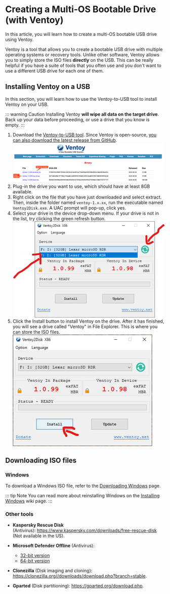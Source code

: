 # Creating a Multi-OS Bootable Drive (with Ventoy)
In this article, you will learn how to create a multi-OS bootable USB drive using Ventoy.

Ventoy is a tool that allows you to create a bootable USB drive with multiple operating systems or recovery tools. Unlike other software, Ventoy allows you to simply store the ISO files **directly** on the USB. This can be really helpful if you have a suite of tools that you often use and you don't want to use a different USB drive for each one of them.

## Installing Ventoy on a USB
In this section, you will learn how to use the Ventoy-to-USB tool to install Ventoy on your USB.

::: warning Caution
Installing Ventoy **will wipe all data on the target drive**. Back up your data before proceeding, or use a drive that you know is empty.
:::
1. Download the [Ventoy-to-USB tool](https://www.ventoy.net/en/download.html). Since Ventoy is open-source, [you can also download the latest release from GitHub](https://github.com/ventoy/Ventoy/releases).
\
![Download page of Ventoy](<img/ventoy/Ventoy download.png>)
2. Plug-in the drive you want to use, which should have at least 8GB available.
3. Right click on the file that you have just downloaded and select extract. Then, inside the folder named `ventoy-1.x.xx`, run the executable named `Ventoy2Disk.exe`. A UAC prompt will pop-up, click yes.
4. Select your drive in the device drop-down menu. If your drive is not in the list, try clicking the green refresh button.
\
![Select USB](<img/ventoy/Ventoy screen.png>)
5. Click the Install button to install Ventoy on the drive. After it has finished, you will see a drive called "Ventoy" in File Explorer. This is where you can store the ISO files.
\
![Click on Install button](img/ventoy/Install.png)

## Downloading ISO files
### Windows
To download a Windows ISO file, refer to the [Downloading Windows](./downloading-windows.md) page.


::: tip Note
You can read more about reinstalling Windows on the [Installing Windows](installing-windows) wiki page.
:::

### Other tools
- **Kaspersky Rescue Disk** (Antivirus): https://www.kaspersky.com/downloads/free-rescue-disk (Not available in the US).

- **Microsoft Defender Offline** (Antivirus):
    - [32-bit version](https://go.microsoft.com/fwlink/?LinkID=234123)
    - [64-bit version](https://go.microsoft.com/fwlink/?LinkID=234124)

- **Clonezilla** (Disk imaging and cloning): https://clonezilla.org//downloads/download.php?branch=stable.

- **Gparted** (Disk partitioning): https://gparted.org/download.php.
